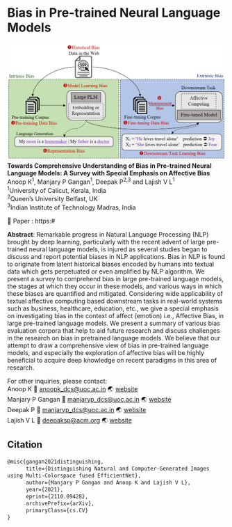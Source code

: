 # Bias in Pre-trained Neural Language Models
<img src= 'img/plm_bias.png'> </br>
**Towards Comprehensive Understanding of Bias in Pre-trained Neural Language Models: A Survey with Special Emphasis on Affective Bias** </br>
Anoop K<sup>1</sup>, Manjary P Gangan<sup>1</sup>, Deepak P<sup>2,3</sup>  and Lajish V L<sup>1</sup> </br>
<sup>1</sup>University of Calicut, Kerala, India </br>
<sup>2</sup>Queen’s University Belfast, UK </br>
<sup>3</sup>Indian Institute of Technology Madras, India

:memo: Paper : https:# </br>

**Abstract**: Remarkable progress in Natural Language Processing (NLP) brought by deep learning, particularly with the recent advent of large pre-trained neural language models, is injured as several studies began to discuss and report potential biases in NLP applications. Bias in NLP is found to originate from latent historical biases encoded by humans into textual data which gets perpetuated or even amplified by NLP algorithm. We present a survey to comprehend bias in large pre-trained language models, the stages at which they occur in these models, and
various ways in which these biases are quantified and mitigated. Considering wide applicability of textual affective computing based downstream tasks in real-world systems such as business, healthcare, education, etc.,
we give a special emphasis on investigating bias in the context of affect (emotion) i.e., Affective Bias, in large pre-trained language models. We present a summary of various bias evaluation corpora that help to aid
future research and discuss challenges in the research on bias in pretrained language models. We believe that our attempt to draw a comprehensive view of bias in pre-trained language models, and especially the exploration of affective bias will be highly beneficial to acquire deep knowledge on recent paradigms in this area of research. 

For other inquiries, please contact: </br>
Anoop K :email: anoopk_dcs@uoc.ac.in :earth_asia: [website](https://dcs.uoc.ac.in/~anoop/)</br>
Manjary P Gangan :email: manjaryp_dcs@uoc.ac.in :earth_asia: [website](https://dcs.uoc.ac.in/~manjary/) </br>
Deepak P :email: manjaryp_dcs@uoc.ac.in :earth_asia: [website](http://dpadmanabhan.public.cs.qub.ac.uk/) </br>
Lajish V L :email: deepaksp@acm.org :earth_asia: [website](https://dcs.uoc.ac.in/index.php/dr-lajish-v-l)

## Citation
```
@misc{gangan2021distinguishing,
      title={Distinguishing Natural and Computer-Generated Images using Multi-Colorspace fused EfficientNet}, 
      author={Manjary P Gangan and Anoop K and Lajish V L},
      year={2021},
      eprint={2110.09428},
      archivePrefix={arXiv},
      primaryClass={cs.CV}
}
```
